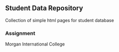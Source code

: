 ## Student Data Repository
Collection of simple html pages for student database
### Assignment
Morgan International College
